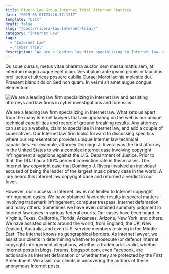 ```yaml
---
title: Rivera Law Group Internet Trial Attorney Practice
date: "2019-03-01T23:46:37.121Z"
template: "post"
draft: false
slug: "/posts/rivera-law-internet-trial/"
category: "Internet Law"
tags:
  - "Internet Law"
  - "Cyber Trial"
description: "We are a leading law firm specializing in Internet law. What sets us apart from the many Internet lawyers that are appearing on the web is our unique technical capabilities and record of ground breaking results."
---
```


Quisque cursus, metus vitae pharetra auctor, sem massa mattis sem, at interdum magna augue eget diam. Vestibulum ante ipsum primis in faucibus orci luctus et ultrices posuere cubilia Curae; Morbi lacinia molestie dui. Praesent blandit dolor. Sed non quam. In vel mi sit amet augue congue elementum.

![We are a leading law firm specializing in Internet law and assisting attorneys and law firms in cyber investigations and forensics](/media/image-2.jpg)

We are a leading law firm specializing in Internet law. What sets us apart from the many Internet lawyers that are appearing on the web is our unique technical capabilities and record of ground breaking results. Any attorney can set up a website, claim to specialize in Internet law, and add a couple of superlatives. Our Internet law firm looks forward to discussing specifics where our representation provides unique Internet law technical capabilities. For example, attorney Domingo J. Rivera was the first attorney in the United States to win a complex Internet case involving copyright infringement allegations against the U.S. Department of Justice. Prior to that, the DOJ had a 100% percent conviction rate in these cases. The Internet law copyright case that Domingo J. Rivera involved an individual accused of being the leader of the largest music piracy case in the world. A jury heard this Internet law copyright case and returned a verdict in our favor. 

However, our success in Internet law is not limited to Internet copyright infringement cases. We have obtained favorable results in several matters involving trademark infringement, computer trespass, Internet defamation and many others. Sometimes we have even obtained summary judgment in Internet law cases in various federal courts. Our cases have been heard in Virginia, Texas, California, Florida, Arkansas, Arizona, New York, and others. We have assisted clients around the world, from England, the UK, New Zealand, Australia, and even U.S. service members residing in the Middle East. The Internet knows no geographical borders. As Internet lawyer, we assist our clients in determining whether to prosecute (or defend) Internet copyright infringement allegations, whether a trademark is valid, whether Internet posts in blogs, forums, blogspot.com, even Facebook, are actionable as Internet defamation or whether they are protected by the First Amendment. We assist our clients in uncovering the authors of these anonymous Internet posts.